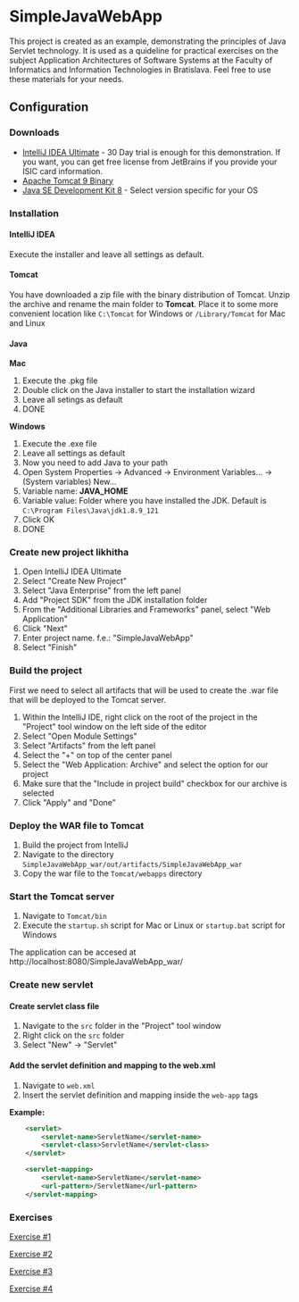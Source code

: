 # SimpleJavaWebApp
This  project is created as an example, demonstrating the principles of Java Servlet technology. It is used as a quideline for practical exercises on the subject Application Architectures of Software Systems at the Faculty of Informatics and Information Technologies in Bratislava. Feel free to use these materials for your needs.

## Configuration

### Downloads
* [IntelliJ IDEA Ultimate](https://www.jetbrains.com/idea/download) - 30 Day trial is enough for this demonstration. If you want, you can get free license from JetBrains if you provide your ISIC card information.
* [Apache Tomcat 9 Binary](http://tux.rainside.sk/apache/tomcat/tomcat-9/v9.0.0.M19/bin/apache-tomcat-9.0.0.M19.zip)
* [Java SE Development Kit 8](http://www.oracle.com/technetwork/java/javase/downloads/jdk8-downloads-2133151.html) - Select version specific for your OS

### Installation

#### IntelliJ IDEA

Execute the installer and leave all settings as default. 

#### Tomcat

You have downloaded a zip file with the binary distribution of Tomcat. Unzip the archive and rename the main folder to **Tomcat**. Place it to some more convenient location like `C:\Tomcat` for Windows or `/Library/Tomcat` for Mac and Linux

#### Java

**Mac**
1. Execute the .pkg file
2. Double click on the Java installer to start the installation wizard
3. Leave all setings as default
4. DONE

**Windows**
1. Execute the .exe file 
2. Leave all settings as default
3. Now you need to add Java to your path
4. Open System Properties -> Advanced -> Environment Variables... -> (System variables) New...
5. Variable name: **JAVA_HOME**
6. Variable value: Folder where you have installed the JDK. Default is `C:\Program Files\Java\jdk1.8.9_121`
7. Click OK
8. DONE


### Create new project likhitha

1. Open IntelliJ IDEA Ultimate
2. Select "Create New Project"
3. Select "Java Enterprise" from the left panel
4. Add "Project SDK" from the JDK installation folder
5. From the "Additional Libraries and Frameworks" panel, select "Web Application"
6. Click "Next"
7. Enter project name. f.e.: "SimpleJavaWebApp"
8. Select "Finish"

### Build the project
First we need to select all artifacts that will be used to create the .war file that will be deployed to the Tomcat server.

1. Within the IntelliJ IDE, right click on the root of the project in the "Project" tool window on the left side of the editor
2. Select "Open Module Settings"
3. Select "Artifacts" from the left panel
4. Select the "+" on top of the center panel
5. Select the "Web Application: Archive" and select the option for our project
6. Make sure that the "Include in project build" checkbox for our archive is selected
7. Click "Apply" and "Done"

### Deploy the WAR file to Tomcat
1. Build the project from IntelliJ
2. Navigate to the directory `SimpleJavaWebApp_war/out/artifacts/SimpleJavaWebApp_war`
3. Copy the war file to the `Tomcat/webapps` directory

### Start the Tomcat server
1. Navigate to `Tomcat/bin`
2. Execute the `startup.sh` script for Mac or Linux or `startup.bat` script for Windows

The application can be accesed at http://localhost:8080/SimpleJavaWebApp_war/

### Create new servlet

#### Create servlet class file
1. Navigate to the `src` folder in the "Project" tool window
2. Right click on the `src` folder 
3. Select "New" -> "Servlet"

#### Add the servlet definition and mapping to the web.xml
1. Navigate to `web.xml`
2. Insert the servlet definition and mapping inside the `web-app` tags

**Example:**
```xml
    <servlet>
        <servlet-name>ServletName</servlet-name>
        <servlet-class>ServletName</servlet-class>
    </servlet>

    <servlet-mapping>
        <servlet-name>ServletName</servlet-name>
        <url-pattern>/ServletName</url-pattern>
    </servlet-mapping>
```

### Exercises

[Exercise #1](https://github.com/marekbruchaty/SimpleJavaWebApp/commit/642c1876d9fb20d35465e3f248a0e35ded795ed0)

[Exercise #2](https://github.com/marekbruchaty/SimpleJavaWebApp/commit/18b15260c0d095414511352e1d6ae767b980f637)

[Exercise #3](https://github.com/marekbruchaty/SimpleJavaWebApp/commit/675235d24de288d169f955b89cacabc1de557c63)

[Exercise #4](https://github.com/marekbruchaty/SimpleJavaWebApp/commit/26a273a614e51cc20a6682936ba4739c6357d99c)
